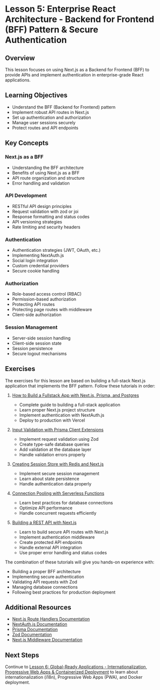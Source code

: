 # Lesson 5: Enterprise React Architecture - Backend for Frontend (BFF) Pattern & Secure Authentication

## Overview

This lesson focuses on using Next.js as a Backend for Frontend (BFF) to provide APIs and implement authentication in enterprise-grade React applications.

## Learning Objectives

- Understand the BFF (Backend for Frontend) pattern
- Implement robust API routes in Next.js
- Set up authentication and authorization
- Manage user sessions securely
- Protect routes and API endpoints

## Key Concepts

### Next.js as a BFF

- Understanding the BFF architecture
- Benefits of using Next.js as a BFF
- API route organization and structure
- Error handling and validation

### API Development

- RESTful API design principles
- Request validation with zod or joi
- Response formatting and status codes
- API versioning strategies
- Rate limiting and security headers

### Authentication

- Authentication strategies (JWT, OAuth, etc.)
- Implementing NextAuth.js
- Social login integration
- Custom credential providers
- Secure cookie handling

### Authorization

- Role-based access control (RBAC)
- Permission-based authorization
- Protecting API routes
- Protecting page routes with middleware
- Client-side authorization

### Session Management

- Server-side session handling
- Client-side session state
- Session persistence
- Secure logout mechanisms

## Exercises

The exercises for this lesson are based on building a full-stack Next.js application that implements the BFF pattern. Follow these tutorials in order:

1. [How to Build a Fullstack App with Next.js, Prisma, and Postgres](https://vercel.com/guides/nextjs-prisma-postgres)

   - Complete guide to building a full-stack application
   - Learn proper Next.js project structure
   - Implement authentication with NextAuth.js
   - Deploy to production with Vercel

2. [Input Validation with Prisma Client Extensions](https://www.prisma.io/docs/orm/prisma-client/queries/custom-validation#input-validation-with-prisma-client-extensions)

   - Implement request validation using Zod
   - Create type-safe database queries
   - Add validation at the database layer
   - Handle validation errors properly

3. [Creating Session Store with Redis and Next.js](https://vercel.com/guides/session-store-nextjs-redis-vercel-kv)

   - Implement secure session management
   - Learn about state persistence
   - Handle authentication data properly

4. [Connection Pooling with Serverless Functions](https://vercel.com/guides/connection-pooling-with-serverless-functions)

   - Learn best practices for database connections
   - Optimize API performance
   - Handle concurrent requests efficiently

5. [Building a REST API with Next.js](https://nextjs.org/blog/building-apis-with-nextjs)
   - Learn to build secure API routes with Next.js
   - Implement authentication middleware
   - Create protected API endpoints
   - Handle external API integration
   - Use proper error handling and status codes

The combination of these tutorials will give you hands-on experience with:

- Building a proper BFF architecture
- Implementing secure authentication
- Validating API requests with Zod
- Managing database connections
- Following best practices for production deployment

## Additional Resources

- [Next.js Route Handlers Documentation](https://nextjs.org/docs/app/building-your-application/routing/route-handlers)
- [NextAuth.js Documentation](https://next-auth.js.org/)
- [Prisma Documentation](https://www.prisma.io/docs)
- [Zod Documentation](https://github.com/colinhacks/zod)
- [Next.js Middleware Documentation](https://nextjs.org/docs/app/building-your-application/routing/middleware)

## Next Steps

Continue to [Lesson 6: Global-Ready Applications - Internationalization, Progressive Web Apps & Containerized Deployment](./lesson-6-enterprise-react-2.md) to learn about internationalization (i18n), Progressive Web Apps (PWA), and Docker deployment.
